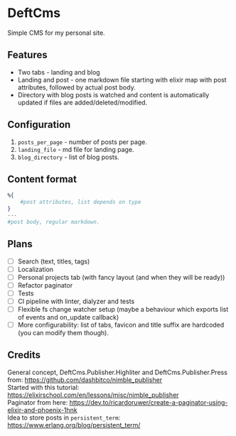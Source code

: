 # DeftCms

Simple CMS for my personal site.  

## Features
- Two tabs - landing and blog
- Landing and post - one markdown file starting with elixir map with post attributes, followed by actual post body.
- Directory with blog posts is watched and content is automatically updated if files are added/deleted/modified.

## Configuration
1. `posts_per_page` - number of posts per page.
2. `landing_file` - md file for landing page.
3. `blog_directory` - list of blog posts.

## Content format
```elixir
%{
    #post attributes, list depends on type
}
---
#post body, regular markdown.
```

## Plans
- [ ] Search (text, titles, tags)
- [ ] Localization
- [ ] Personal projects tab (with fancy layout (and when they will be ready))
- [ ] Refactor paginator
- [ ] Tests
- [ ] CI pipeline with linter, dialyzer and tests
- [ ] Flexible fs change watcher setup (maybe a behaviour which exports list of events and on_update callback)
- [ ] More configurability: list of tabs, favicon and title suffix are hardcoded (you can modify them though).

## Credits
General concept, DeftCms.Publisher.Highliter and DeftCms.Publisher.Press from: https://github.com/dashbitco/nimble_publisher  
Started with this tutorial: https://elixirschool.com/en/lessons/misc/nimble_publisher   
Paginator from here: https://dev.to/ricardoruwer/create-a-paginator-using-elixir-and-phoenix-1hnk  
Idea to store posts in `persistent_term`: https://www.erlang.org/blog/persistent_term/